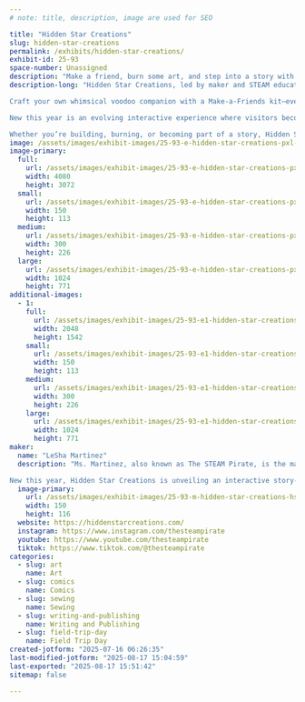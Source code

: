 ```yaml
---
# note: title, description, image are used for SEO

title: "Hidden Star Creations"
slug: hidden-star-creations
permalink: /exhibits/hidden-star-creations/
exhibit-id: 25-93
space-number: Unassigned
description: "Make a friend, burn some art, and step into a story with Hidden Star Creations."
description-long: "Hidden Star Creations, led by maker and STEAM educator Ms. Martinez (aka The STEAM Pirate), is where storytelling and hands-on creativity collide. Guests are invited to dive into immersive, maker-focused experiences that blend art, fantasy, and personal expression.

Craft your own whimsical voodoo companion with a Make-a-Friends kit—everything you need to sew a tiny creature of your own in a take-home jar. Feel the heat with Fire Art, where you’ll use real fire to create unique-burned  designs that are safe, striking, and 100% yours.

New this year is an evolving interactive experience where visitors become part of an original fantasy series—shaping lore, making choices, and stepping into a world where their imagination writes the next chapter.

Whether you’re building, burning, or becoming part of a story, Hidden Star Creations delivers creative mischief and magical memories for makers of all ages."
image: /assets/images/exhibit-images/25-93-e-hidden-star-creations-pxl-20250712-131845239-300x226.jpg
image-primary: 
  full:
    url: /assets/images/exhibit-images/25-93-e-hidden-star-creations-pxl-20250712-131845239-full.jpg
    width: 4080
    height: 3072
  small:
    url: /assets/images/exhibit-images/25-93-e-hidden-star-creations-pxl-20250712-131845239-150x113.jpg
    width: 150
    height: 113
  medium:
    url: /assets/images/exhibit-images/25-93-e-hidden-star-creations-pxl-20250712-131845239-300x226.jpg
    width: 300
    height: 226
  large:
    url: /assets/images/exhibit-images/25-93-e-hidden-star-creations-pxl-20250712-131845239-1024x771.jpg
    width: 1024
    height: 771
additional-images: 
  - 1:
    full:
      url: /assets/images/exhibit-images/25-93-e1-hidden-star-creations-8568753725594815803-full.jpg
      width: 2048
      height: 1542
    small:
      url: /assets/images/exhibit-images/25-93-e1-hidden-star-creations-8568753725594815803-150x113.jpg
      width: 150
      height: 113
    medium:
      url: /assets/images/exhibit-images/25-93-e1-hidden-star-creations-8568753725594815803-300x226.jpg
      width: 300
      height: 226
    large:
      url: /assets/images/exhibit-images/25-93-e1-hidden-star-creations-8568753725594815803-1024x771.jpg
      width: 1024
      height: 771
maker: 
  name: "LeSha Martinez"
  description: "Ms. Martinez, also known as The STEAM Pirate, is the maker behind Hidden Star Creations—a fusion of storytelling, art, and self-expression inspired by over a decade of teaching STEAM and animation. Her booth invites guests to explore hands-on creativity with unique experiences like Make-a-Friends, a kit where makers assemble their own whimsical voodoo companion in a jar, and Fire Art, where guests create a one-of-a-kind piece of art using real fire to burn custom designs. (we handle the fire)

New this year, Hidden Star Creations is unveiling an interactive story-based adventure where guests become part of a living fantasy world and help shape its lore. Whether you're crafting, burning, or storytelling, every experience is designed to spark imagination and leave you with something magical to take home."
  image-primary:
    url: /assets/images/exhibit-images/25-93-m-hidden-star-creations-hsg-logo-1-150x116.jpg
    width: 150
    height: 116
  website: https://hiddenstarcreations.com/
  instagram: https://www.instagram.com/thesteampirate
  youtube: https://www.youtube.com/thesteampirate
  tiktok: https://www.tiktok.com/@thesteampirate
categories: 
  - slug: art
    name: Art
  - slug: comics
    name: Comics
  - slug: sewing
    name: Sewing
  - slug: writing-and-publishing
    name: Writing and Publishing
  - slug: field-trip-day
    name: Field Trip Day
created-jotform: "2025-07-16 06:26:35"
last-modified-jotform: "2025-08-17 15:04:59"
last-exported: "2025-08-17 15:51:42"
sitemap: false

---
```

